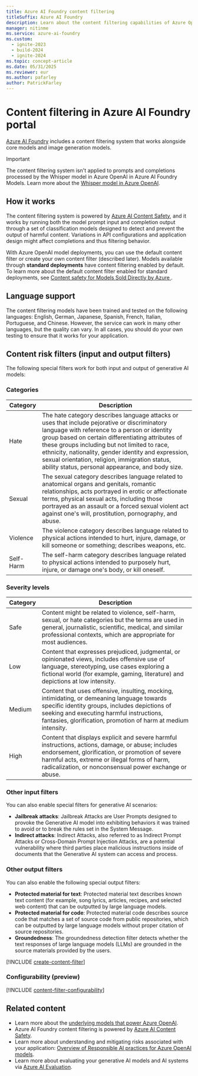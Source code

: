 ```yaml
---
title: Azure AI Foundry content filtering
titleSuffix: Azure AI Foundry
description: Learn about the content filtering capabilities of Azure OpenAI in Azure AI Foundry portal.
manager: nitinme
ms.service: azure-ai-foundry
ms.custom:
  - ignite-2023
  - build-2024
  - ignite-2024
ms.topic: concept-article
ms.date: 05/31/2025
ms.reviewer: eur
ms.author: pafarley
author: PatrickFarley
---
```


# Content filtering in Azure AI Foundry portal

[Azure AI Foundry](https://ai.azure.com/?cid=learnDocs) includes a content filtering system that works alongside core models and image generation models.

> [!IMPORTANT]
> The content filtering system isn't applied to prompts and completions processed by the Whisper model in Azure OpenAI in Azure AI Foundry Models. Learn more about the [Whisper model in Azure OpenAI](../../ai-services/openai/concepts/models.md).

## How it works 

The content filtering system is powered by [Azure AI Content Safety](../../ai-services/content-safety/overview.md), and it works by running both the model prompt input and completion output through a set of classification models designed to detect and prevent the output of harmful content. Variations in API configurations and application design might affect completions and thus filtering behavior.

With Azure OpenAI model deployments, you can use the default content filter or create your own content filter (described later). Models available through **standard deployments** have content filtering enabled by default. To learn more about the default content filter enabled for standard deployments, see [Content safety for Models Sold Directly by Azure ](model-catalog-content-safety.md).

## Language support

The content filtering models have been trained and tested on the following languages: English, German, Japanese, Spanish, French, Italian, Portuguese, and Chinese. However, the service can work in many other languages, but the quality can vary. In all cases, you should do your own testing to ensure that it works for your application.

## Content risk filters (input and output filters)

The following special filters work for both input and output of generative AI models: 

### Categories

|Category|Description|
|--------|-----------|
| Hate   |The hate category describes language attacks or uses that include pejorative or discriminatory language with reference to a person or identity group based on certain differentiating attributes of these groups including but not limited to race, ethnicity, nationality, gender identity and expression, sexual orientation, religion, immigration status, ability status, personal appearance, and body size. |
| Sexual | The sexual category describes language related to anatomical organs and genitals, romantic relationships, acts portrayed in erotic or affectionate terms, physical sexual acts, including those portrayed as an assault or a forced sexual violent act against one's will, prostitution, pornography, and abuse. |
| Violence | The violence category describes language related to physical actions intended to hurt, injure, damage, or kill someone or something; describes weapons, etc.   |
| Self-Harm | The self-harm category describes language related to physical actions intended to purposely hurt, injure, or damage one's body, or kill oneself.|

### Severity levels

|Category|Description|
|--------|-----------|
|Safe    | Content might be related to violence, self-harm, sexual, or hate categories but the terms are used in general, journalistic, scientific, medical, and similar professional contexts, which are appropriate for most audiences. |
|Low | Content that expresses prejudiced, judgmental, or opinionated views, includes offensive use of language, stereotyping, use cases exploring a fictional world (for example, gaming, literature) and depictions at low intensity.|
| Medium | Content that uses offensive, insulting, mocking, intimidating, or demeaning language towards specific identity groups, includes depictions of seeking and executing harmful instructions, fantasies, glorification, promotion of harm at medium intensity. |
|High | Content that displays explicit and severe harmful instructions, actions, damage, or abuse; includes endorsement, glorification, or promotion of severe harmful acts, extreme or illegal forms of harm, radicalization, or nonconsensual power exchange or abuse.|



### Other input filters

You can also enable special filters for generative AI scenarios: 
- **Jailbreak attacks**: Jailbreak Attacks are User Prompts designed to provoke the Generative AI model into exhibiting behaviors it was trained to avoid or to break the rules set in the System Message.
- **Indirect attacks**: Indirect Attacks, also referred to as Indirect Prompt Attacks or Cross-Domain Prompt Injection Attacks, are a potential vulnerability where third parties place malicious instructions inside of documents that the Generative AI system can access and process.

### Other output filters

You can also enable the following special output filters:
- **Protected material for text**: Protected material text describes known text content (for example, song lyrics, articles, recipes, and selected web content) that can be outputted by large language models.
- **Protected material for code**: Protected material code describes source code that matches a set of source code from public repositories, which can be outputted by large language models without proper citation of source repositories.
- **Groundedness**: The groundedness detection filter detects whether the text responses of large language models (LLMs) are grounded in the source materials provided by the users.

[!INCLUDE [create-content-filter](../includes/create-content-filter.md)]

### Configurability (preview)

[!INCLUDE [content-filter-configurability](../../ai-services/openai/includes/content-filter-configurability.md)]


## Related content

- Learn more about the [underlying models that power Azure OpenAI](../../ai-services/openai/concepts/models.md).
- Azure AI Foundry content filtering is powered by [Azure AI Content Safety](../../ai-services/content-safety/overview.md).
- Learn more about understanding and mitigating risks associated with your application: [Overview of Responsible AI practices for Azure OpenAI models](/legal/cognitive-services/openai/overview?context=/azure/ai-services/context/context).
- Learn more about evaluating your generative AI models and AI systems via [Azure AI Evaluation](https://aka.ms/genaiopsevals). 
